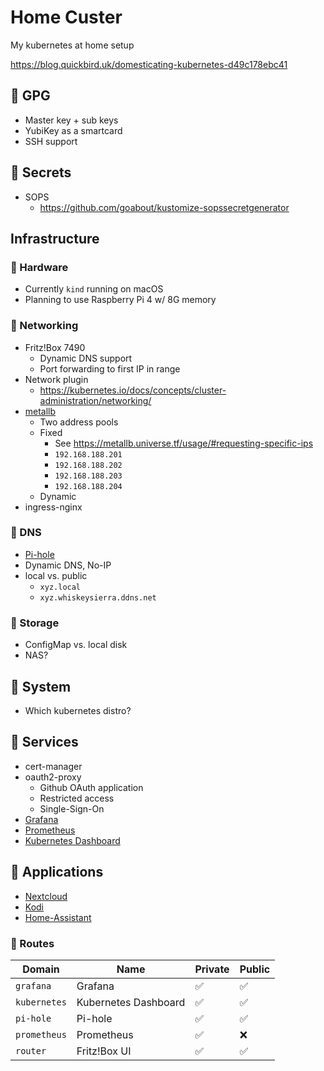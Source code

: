 # Home Custer
My kubernetes at home setup

https://blog.quickbird.uk/domesticating-kubernetes-d49c178ebc41

## 🚧 GPG

- Master key + sub keys
- YubiKey as a smartcard
- SSH support

## 🚧 Secrets

- SOPS
    - https://github.com/goabout/kustomize-sopssecretgenerator

## Infrastructure

### 🚧 Hardware

- Currently `kind` running on macOS
- Planning to use Raspberry Pi 4 w/ 8G memory

### 🚧 Networking

- Fritz!Box 7490
    - Dynamic DNS support
    - Port forwarding to first IP in range
- Network plugin
    - https://kubernetes.io/docs/concepts/cluster-administration/networking/
- [metallb](https://metallb.universe.tf/)
    - Two address pools
    - Fixed
        - See https://metallb.universe.tf/usage/#requesting-specific-ips
        - `192.168.188.201` 
        - `192.168.188.202`
        - `192.168.188.203`
        - `192.168.188.204`
    - Dynamic
- ingress-nginx

### 🚧 DNS

- [Pi-hole](https://pi-hole.net/)
- Dynamic DNS, No-IP
- local vs. public
    - `xyz.local`
    - `xyz.whiskeysierra.ddns.net`
    
### 🚧 Storage

- ConfigMap vs. local disk
- NAS?

## 🚧 System

- Which kubernetes distro?

## 🚧 Services

- cert-manager
- oauth2-proxy
    - Github OAuth application
    - Restricted access
    - Single-Sign-On
- [Grafana](https://grafana.com/)
- [Prometheus](https://prometheus.io/)
- [Kubernetes Dashboard](https://kubernetes.io/docs/tasks/access-application-cluster/web-ui-dashboard/)
  
## 🚧 Applications

- [Nextcloud](https://nextcloud.com/)
- [Kodi](https://kodi.tv/)
- [Home-Assistant](https://www.home-assistant.io/)


### 🚧 Routes

| Domain       | Name                 | Private | Public |
|--------------|----------------------|---------|--------|
| `grafana`    | Grafana              | ✅       | ✅      |
| `kubernetes` | Kubernetes Dashboard | ✅       | ✅      |
| `pi-hole`    | Pi-hole              | ✅       | ✅      |
| `prometheus` | Prometheus           | ✅       | ❌      |
| `router`     | Fritz!Box UI         | ✅       | ✅      |